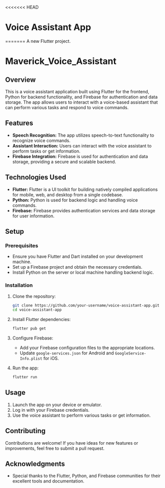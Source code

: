 <<<<<<< HEAD
# Voice Assistant App

=======
A new Flutter project.

# Maverick_Voice_Assistant
## Overview

This is a voice assistant application built using Flutter for the frontend, Python for backend functionality, and Firebase for authentication and data storage. The app allows users to interact with a voice-based assistant that can perform various tasks and respond to voice commands.

## Features

- **Speech Recognition:** The app utilizes speech-to-text functionality to recognize voice commands.
- **Assistant Interaction:** Users can interact with the voice assistant to perform tasks or get information.
- **Firebase Integration:** Firebase is used for authentication and data storage, providing a secure and scalable backend.

## Technologies Used

- **Flutter:** Flutter is a UI toolkit for building natively compiled applications for mobile, web, and desktop from a single codebase.
- **Python:** Python is used for backend logic and handling voice commands.
- **Firebase:** Firebase provides authentication services and data storage for user information.

## Setup

### Prerequisites

- Ensure you have Flutter and Dart installed on your development machine.
- Set up a Firebase project and obtain the necessary credentials.
- Install Python on the server or local machine handling backend logic.

### Installation

1. Clone the repository:

    ```bash
    git clone https://github.com/your-username/voice-assistant-app.git
    cd voice-assistant-app
    ```

2. Install Flutter dependencies:

    ```bash
    flutter pub get
    ```

3. Configure Firebase:

    - Add your Firebase configuration files to the appropriate locations.
    - Update `google-services.json` for Android and `GoogleService-Info.plist` for iOS.

4. Run the app:

    ```bash
    flutter run
    ```

## Usage

1. Launch the app on your device or emulator.
2. Log in with your Firebase credentials.
3. Use the voice assistant to perform various tasks or get information.

## Contributing

Contributions are welcome! If you have ideas for new features or improvements, feel free to submit a pull request.


## Acknowledgments

- Special thanks to the Flutter, Python, and Firebase communities for their excellent tools and documentation.

